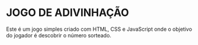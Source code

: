 <h1 syle="text-align: center"> JOGO DE ADIVINHAÇÃO </h1>
<p> Este é um jogo simples criado com HTML, CSS e JavaScript onde o objetivo do jogador é descobrir o número sorteado. </p>
